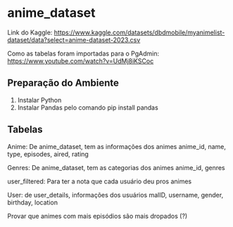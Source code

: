 # anime_dataset

Link do Kaggle:
https://www.kaggle.com/datasets/dbdmobile/myanimelist-dataset/data?select=anime-dataset-2023.csv

Como as tabelas foram importadas para o PgAdmin:
https://www.youtube.com/watch?v=UdMj8iKSCoc

## Preparação do Ambiente

1. Instalar Python
2. Instalar Pandas pelo comando pip install pandas

## Tabelas

Anime: De anime_dataset, tem as informações dos animes
anime_id, name, type, episodes, aired, rating

Genres: De anime_dataset, tem as categorias dos animes
anime_id, genres

user_filtered: Para ter a nota que cada usuário deu pros animes

User: de user_details, informações dos usuários
malID, username, gender, birthday, location 





Provar que animes com mais episódios são mais dropados (?)
